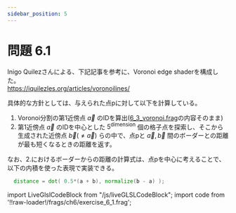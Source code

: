 ```yaml
---
sidebar_position: 5
---
```


# 問題 6.1

Inigo Quilezさんによる、下記記事を参考に、Voronoi edge shaderを構成した。  
https://iquilezles.org/articles/voronoilines/  

具体的な方針としては、与えられた点pに対して以下を計算している。
1. Voronoi分割の第1近傍点 $\vec{a}$ のIDを算出([6_3_voronoi.frag](./6_3_voronoi.md)の内容そのまま)
2. 第1近傍点 $\vec{a}$ のIDを中心とした $5^{\text{dimension}}$ 個の格子点を探索し、そこから生成された近傍点 $\vec{b}( \neq	\vec{a} )$ らの中で、点pと $\vec{a}, \vec{b}$ 間のボーダーとの距離が最も短くなるときの距離を返す。

なお、2.におけるボーダーからの距離の計算式は、点pを中心に考えることで、以下の内積を使った表現で実装できる。
```glsl
  distance = dot( 0.5*(a + b), normalize(b - a) );
```

import LiveGlslCodeBlock from "/js/liveGLSLCodeBlock";
import code from '!!raw-loader!/frags/ch6/exercise_6_1.frag';

<LiveGlslCodeBlock fragName='exercise_6_1.frag' fragCode={code} />
